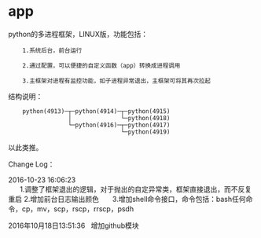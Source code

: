 # app

python的多进程框架，LINUX版，功能包括：

        1.系统后台，前台运行

        2.通过配置，可以便捷的自定义函数（app）转换成进程调用

        3.主框架对进程有监控功能，如子进程异常退出，主框架可将其再次拉起


结构说明：


        python(4913)─┬─python(4914)─┬─python(4915)
                     │              └─python(4918)
                     └─python(4916)─┬─python(4917)
                                    └─python(4919)
                         
                         
以此类推。




Change Log：

2016-10-23 16:06:23   
        1.调整了框架退出的逻辑，对于抛出的自定异常类，框架直接退出，而不反复重启
        2.增加前台日志输出颜色
        3.增加shell命令接口，命令包括：bash任何命令，cp，mv，scp，rscp，rrscp，psdh
        
2016年10月18日13:51:36   增加github模块
       

